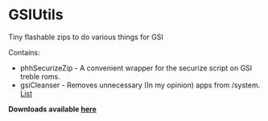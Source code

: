 # GSIUtils
Tiny flashable zips to do various things for GSI

Contains:
- phhSecurizeZip - A convenient wrapper for the securize script on GSI treble roms.
- gsiCleanser - Removes unnecessary (In my opinion) apps from /system. [List](https://github.com/KhushrajRathod/GSIUtils/blob/master/zips/gsiCleanser/README.md)

**Downloads available [here](https://github.com/KhushrajRathod/GSIUtils/releases)**
